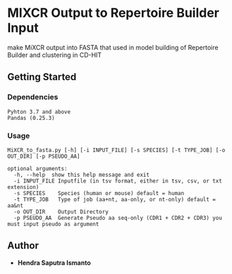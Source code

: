 # MIXCR Output to Repertoire Builder Input

make MiXCR output into FASTA that used in model building of Repertoire Builder and clustering in CD-HIT

## Getting Started

### Dependencies

```
Pyhton 3.7 and above
Pandas (0.25.3)
```

### Usage

```
MiXCR_to_fasta.py [-h] [-i INPUT_FILE] [-s SPECIES] [-t TYPE_JOB] [-o OUT_DIR] [-p PSEUDO_AA]

optional arguments:
  -h, --help  show this help message and exit
  -i INPUT_FILE Inputfile (in tsv format, either in tsv, csv, or txt extension)
  -s SPECIES    Species (human or mouse) default = human
  -t TYPE_JOB   Type of job (aa+nt, aa-only, or nt-only) default = aa&nt
  -o OUT_DIR    Output Directory
  -p PSEUDO_AA  Generate Pseudo aa seq-only (CDR1 + CDR2 + CDR3) you must input pseudo as argument
  ```
  
  ## Author
  
  * **Hendra Saputra Ismanto** 
